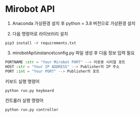 # Mirobot API
1. Anaconda 가상환경 설치 후 python = 3.8 버전으로 가상환경 설치

2. 다음 명령어로 라이브러리 설치
```
pip3 install -r requirements.txt
```

3. mirobotApi\instance\config.py 파일 생성 후 다음 정보 입력 필요
```python
PORTNAME :str = "Your Mirobot PORT" --> 미로봇 시리얼 포트
HOST :str = "Your IP ADDRESS" --> Publisher의 IP 주소
PORT :int = "Your PORT" --> Publisher의 포트
```

키보드 실행 명령어
```
python run.py keyboard
```

컨트롤러 실행 명령어
```
python run.py controller
```
